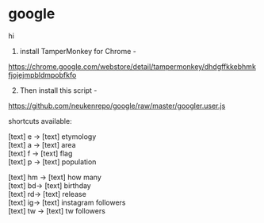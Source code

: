 # google

hi

1) install TamperMonkey for Chrome -

https://chrome.google.com/webstore/detail/tampermonkey/dhdgffkkebhmkfjojejmpbldmpobfkfo

2) Then install this script -

https://github.com/neukenrepo/google/raw/master/googler.user.js


shortcuts available:

[text] e -> [text] etymology  
[text] a -> [text] area  
[text] f -> [text] flag  
[text] p -> [text] population

[text] hm -> [text] how many  
[text] bd-> [text] birthday  
[text] rd-> [text] release  
[text] ig-> [text] instagram followers  
[text] tw -> [text] tw followers  
